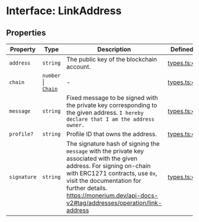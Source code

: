 # Interface: LinkAddress

## Properties

| Property | Type | Description | Defined in |
| ------ | ------ | ------ | ------ |
| `address` | `string` | The public key of the blockchain account. | [types.ts:465](https://github.com/monerium/js-monorepo/blob/main/packages/sdk/src/types.ts#L465) |
| `chain` | `number` \| [`Chain`](/docs/packages/sdk/type-aliases/Chain.md) | - | [types.ts:478](https://github.com/monerium/js-monorepo/blob/main/packages/sdk/src/types.ts#L478) |
| `message` | `string` | Fixed message to be signed with the private key corresponding to the given address. `I hereby declare that I am the address owner.` | [types.ts:471](https://github.com/monerium/js-monorepo/blob/main/packages/sdk/src/types.ts#L471) |
| `profile?` | `string` | Profile ID that owns the address. | [types.ts:463](https://github.com/monerium/js-monorepo/blob/main/packages/sdk/src/types.ts#L463) |
| `signature` | `string` | The signature hash of signing the `message` with the private key associated with the given address. For signing on-chain with ERC1271 contracts, use `0x`, visit the documentation for further details. https://monerium.dev/api-docs-v2#tag/addresses/operation/link-address | [types.ts:477](https://github.com/monerium/js-monorepo/blob/main/packages/sdk/src/types.ts#L477) |
